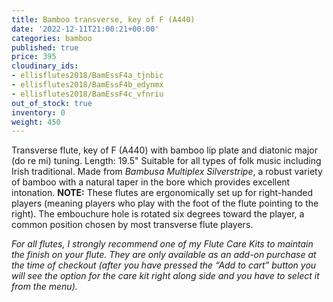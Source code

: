 ```yaml
---
title: Bamboo transverse, key of F (A440)
date: '2022-12-11T21:00:21+00:00'
categories: bamboo
published: true
price: 395
cloudinary_ids:
- ellisflutes2018/BamEssF4a_tjnbic
- ellisflutes2018/BamEssF4b_edynmx
- ellisflutes2018/BamEssF4c_vfnriu
out_of_stock: true
inventory: 0
weight: 450
---
```


Transverse flute, key of F  (A440) with bamboo lip plate and diatonic major (do re mi) tuning.  Length: 19.5"    Suitable for all types of folk music including Irish traditional.  Made from *Bambusa Multiplex Silverstripe*, a robust variety of bamboo with a natural taper in the bore which provides excellent intonation.  **NOTE:** These flutes are ergonomically set up for right-handed players (meaning players who play with the foot of the flute pointing to the right).  The embouchure hole is rotated six degrees toward the player, a common position chosen by most transverse flute players.  

*For all flutes, I strongly recommend one of my Flute Care Kits to maintain the finish on your flute. They are only available as an add-on purchase at the time of checkout (after you have pressed the “Add to cart” button you will see the option for the care kit right along side and you have to select it from the menu).*
